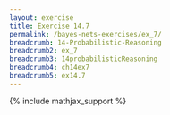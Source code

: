 ```yaml
---
layout: exercise
title: Exercise 14.7
permalink: /bayes-nets-exercises/ex_7/
breadcrumb: 14-Probabilistic-Reasoning
breadcrumb2: ex_7
breadcrumb3: 14probabilisticReasoning
breadcrumb4: ch14ex7
breadcrumb5: ex14.7
---
```


{% include mathjax_support %}

